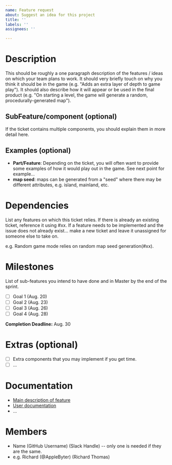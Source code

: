```yaml
---
name: Feature request
about: Suggest an idea for this project
title: ''
labels: ''
assignees: ''

---
```


# **Description**
This should be roughly a one paragraph description of the features / ideas on which your team plans to work. It should very briefly touch on why you think it should be in the game (e.g. "Adds an extra layer of depth to game play"). It should also describe how it will appear or be used in the final product (e.g. "On starting a level, the game will generate a random, procedurally-generated map").

## SubFeature/component (optional)
If the ticket contains multiple components, you should explain them in more detail here.

## **Examples (optional)**
- **Part/Feature**: Depending on the ticket, you will often want to provide some examples of how it would play out in the game. See next point for example...
- **map seed**: maps can be generated from a "seed" where there may be different attributes, e.g. island, mainland, etc.
# **Dependencies**

List any features on which this ticket relies. If there is already an existing ticket, reference it using #xx. If a feature needs to be implemented and the issue does not already exist... make a new ticket and leave it unassigned for someone else to take on.

e.g. Random game mode relies on random map seed generation(#xx).

# **Milestones**
List of sub-features you intend to have done and in Master by the end of the sprint.
- [ ] Goal 1 (Aug. 20)
- [ ] Goal 2 (Aug. 23)
- [ ] Goal 3 (Aug. 26)
- [ ] Goal 4 (Aug. 28)

**Completion Deadline:** Aug. 30

# **Extras (optional)**
- [ ] Extra components that you may implement if you get time.
- [ ] ...

# **Documentation**
- [Main description of feature](../wiki/Entity-Component-System-(ECS))
- [User documentation](../wiki/Terrain)
- ...

# **Members**
- Name (GitHub Username) (Slack Handle) -- only one is needed if they are the same.
- e.g. Richard (@AppleByter) (Richard Thomas)
